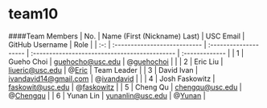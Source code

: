 team10
======

####Team Members
| No. | Name (First (Nickname) Last) |       USC Email       |                GitHub Username                |      Role      |
| :-: | :--------------------------- | :-------------------- | :-------------------------------------------- | :------------- |
|  1  | Gueho Choi                   | guehocho@usc.edu      | @[guehochoi](https://github.com/guehochoi)    |                |
|  2  | Eric Liu                     | liueric@usc.edu       | @[Eric](https://github.com/liueric)        |                 Team Leader |
|  3  | David Ivan                   | ivandavid14@gmail.com | @[ivandavid](https://github.com/ivandavid14)           |                |
|  4  | Josh Faskowitz               | faskowit@usc.edu      | @[faskowitz](https://github.com/faskowit)        |
|  5  | Cheng Qu                     | chengqu@usc.edu       | @[Chengqu](https://github.com/chengqu)        | 
|  6  | Yunan Lin                    | yunanlin@usc.edu       | @[Yunan](https://github.com/donny4760)      | 


